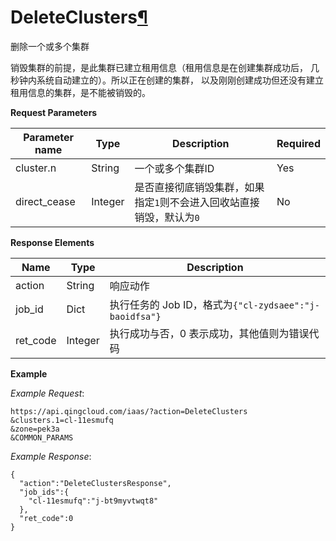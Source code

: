 ---
---

# DeleteClusters[¶](#deleteclusters "永久链接至标题")

删除一个或多个集群

销毁集群的前提，是此集群已建立租用信息（租用信息是在创建集群成功后， 几秒钟内系统自动建立的）。所以正在创建的集群， 以及刚刚创建成功但还没有建立租用信息的集群，是不能被销毁的。

**Request Parameters**

| Parameter name | Type | Description | Required |
| --- | --- | --- | --- |
| cluster.n | String | 一个或多个集群ID | Yes |
| direct_cease | Integer | 是否直接彻底销毁集群，如果指定`1`则不会进入回收站直接销毁，默认为`0` | No |

**Response Elements**

| Name | Type | Description |
| --- | --- | --- |
| action | String | 响应动作 |
| job_id | Dict | 执行任务的 Job ID，格式为`{"cl-zydsaee":"j-baoidfsa"}` |
| ret_code | Integer | 执行成功与否，0 表示成功，其他值则为错误代码 |

**Example**

_Example Request_:

```
https://api.qingcloud.com/iaas/?action=DeleteClusters
&clusters.1=cl-11esmufq
&zone=pek3a
&COMMON_PARAMS
```

_Example Response_:

```
{
  "action":"DeleteClustersResponse",
  "job_ids":{
    "cl-11esmufq":"j-bt9myvtwqt8"
  },
  "ret_code":0
}
```


